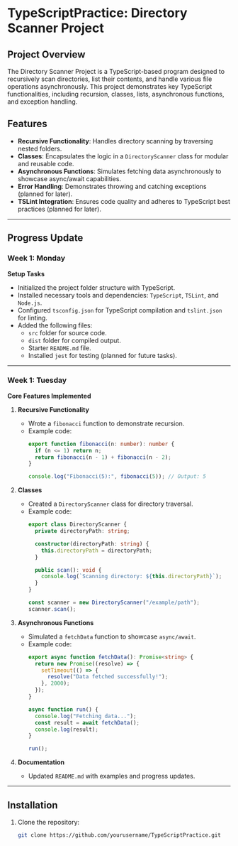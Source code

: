 # TypeScriptPractice: Directory Scanner Project

## Project Overview
The Directory Scanner Project is a TypeScript-based program designed to recursively scan directories, list their contents, and handle various file operations asynchronously. This project demonstrates key TypeScript functionalities, including recursion, classes, lists, asynchronous functions, and exception handling.

## Features
- **Recursive Functionality**: Handles directory scanning by traversing nested folders.
- **Classes**: Encapsulates the logic in a `DirectoryScanner` class for modular and reusable code.
- **Asynchronous Functions**: Simulates fetching data asynchronously to showcase async/await capabilities.
- **Error Handling**: Demonstrates throwing and catching exceptions (planned for later).
- **TSLint Integration**: Ensures code quality and adheres to TypeScript best practices (planned for later).

---

## Progress Update

### Week 1: Monday
**Setup Tasks**
- Initialized the project folder structure with TypeScript.
- Installed necessary tools and dependencies: `TypeScript`, `TSLint`, and `Node.js`.
- Configured `tsconfig.json` for TypeScript compilation and `tslint.json` for linting.
- Added the following files:
  - `src` folder for source code.
  - `dist` folder for compiled output.
  - Starter `README.md` file.
  - Installed `jest` for testing (planned for future tasks).

---

### Week 1: Tuesday
**Core Features Implemented**
1. **Recursive Functionality**  
   - Wrote a `fibonacci` function to demonstrate recursion.
   - Example code:
     ```typescript
     export function fibonacci(n: number): number {
       if (n <= 1) return n;
       return fibonacci(n - 1) + fibonacci(n - 2);
     }

     console.log("Fibonacci(5):", fibonacci(5)); // Output: 5
     ```

2. **Classes**  
   - Created a `DirectoryScanner` class for directory traversal.
   - Example code:
     ```typescript
     export class DirectoryScanner {
       private directoryPath: string;

       constructor(directoryPath: string) {
         this.directoryPath = directoryPath;
       }

       public scan(): void {
         console.log(`Scanning directory: ${this.directoryPath}`);
       }
     }

     const scanner = new DirectoryScanner("/example/path");
     scanner.scan();
     ```

3. **Asynchronous Functions**  
   - Simulated a `fetchData` function to showcase `async/await`.
   - Example code:
     ```typescript
     export async function fetchData(): Promise<string> {
       return new Promise((resolve) => {
         setTimeout(() => {
           resolve("Data fetched successfully!");
         }, 2000);
       });
     }

     async function run() {
       console.log("Fetching data...");
       const result = await fetchData();
       console.log(result);
     }

     run();
     ```

4. **Documentation**  
   - Updated `README.md` with examples and progress updates.

---

## Installation
1. Clone the repository:
   ```bash
   git clone https://github.com/yourusername/TypeScriptPractice.git
